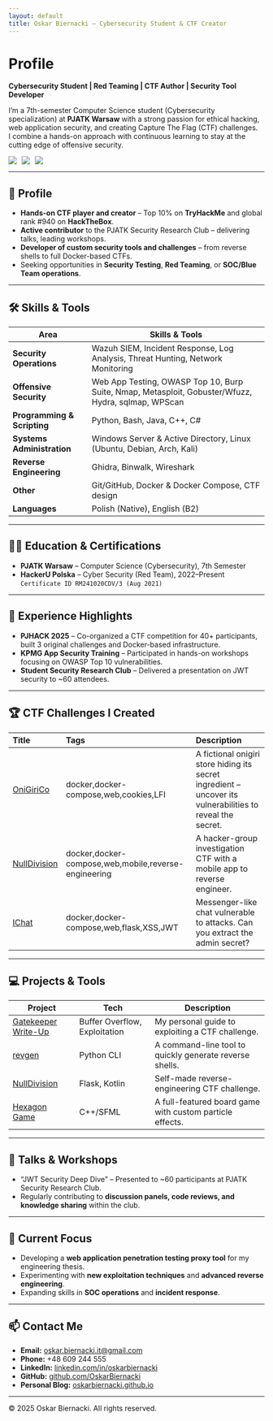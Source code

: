 ```yaml
---
layout: default
title: Oskar Biernacki – Cybersecurity Student & CTF Creator
---
```


# Profile

**Cybersecurity Student | Red Teaming | CTF Author | Security Tool Developer**

I’m a 7th-semester Computer Science student (Cybersecurity specialization) at **PJATK Warsaw** with a strong passion for ethical hacking, web application security, and creating Capture The Flag (CTF) challenges.  
I combine a hands-on approach with continuous learning to stay at the cutting edge of offensive security.

<div style='display: flex; gap:10px;'>
  <a href="https://github.com/OskarBiernacki"><img src="https://img.shields.io/badge/github-%23121011.svg?style=for-the-badge&logo=github&logoColor=white" /></a>
  <a href="https://www.linkedin.com/in/oskarbiernacki"><img src="https://img.shields.io/badge/-LinkedIn-0072b1?&style=for-the-badge&logo=linkedin&logoColor=white" /></a>
  <a href="mailto:oskar.biernacki.it@gmail.com"><img src="https://img.shields.io/badge/email-oskar.biernacki.it%40gmail.com-red?style=for-the-badge&logo=gmail&logoColor=white" /></a>
</div>

---

## 🎯 Profile

- **Hands-on CTF player and creator** – Top 10% on **TryHackMe** and global rank #940 on **HackTheBox**.  
- **Active contributor** to the PJATK Security Research Club – delivering talks, leading workshops.  
- **Developer of custom security tools and challenges** – from reverse shells to full Docker-based CTFs.  
- Seeking opportunities in **Security Testing**, **Red Teaming**, or **SOC/Blue Team operations**.

---

## 🛠️ Skills & Tools

| Area                              | Skills & Tools                                                                                      |
|----------------------------------|----------------------------------------------------------------------------------------------------|
| **Security Operations**          | Wazuh SIEM, Incident Response, Log Analysis, Threat Hunting, Network Monitoring                    |
| **Offensive Security**            | Web App Testing, OWASP Top 10, Burp Suite, Nmap, Metasploit, Gobuster/Wfuzz, Hydra, sqlmap, WPScan |
| **Programming & Scripting**       | Python, Bash, Java, C++, C#                                                                          |
| **Systems Administration**        | Windows Server & Active Directory, Linux (Ubuntu, Debian, Arch, Kali)                              |
| **Reverse Engineering**           | Ghidra, Binwalk, Wireshark                                                                          |
| **Other**                         | Git/GitHub, Docker & Docker Compose, CTF design                                                     |
| **Languages**                     | Polish (Native), English (B2)                                                                       |

---

## 🧑‍🎓 Education & Certifications

- **PJATK Warsaw** – Computer Science (Cybersecurity), 7th Semester  
- **HackerU Polska** – Cyber Security (Red Team), 2022–Present `Certificate ID RM241020CDV/3 (Aug 2021)`

---

## 🚀 Experience Highlights

- **PJHACK 2025** – Co-organized a CTF competition for 40+ participants, built 3 original challenges and Docker-based infrastructure.
- **KPMG App Security Training** – Participated in hands-on workshops focusing on OWASP Top 10 vulnerabilities.
- **Student Security Research Club** – Delivered a presentation on JWT security to ~60 attendees.

---

## 🏆 CTF Challenges I Created

| Title | Tags | Description |
|:------|:-----|:------------|
| [OniGiriCo](https://github.com/OskarBiernacki/onigirico-ctf) | docker,docker-compose,web,cookies,LFI | A fictional onigiri store hiding its secret ingredient – uncover its vulnerabilities to reveal the secret. |
| [NullDivision](https://github.com/OskarBiernacki/NullDivision_CTF) | docker,docker-compose,web,mobile,reverse-engineering | A hacker-group investigation CTF with a mobile app to reverse engineer. |
| [IChat](https://github.com/OskarBiernacki/ctf_ichat) | docker,docker-compose,web,flask,XSS,JWT | Messenger-like chat vulnerable to attacks. Can you extract the admin secret? |

---

## 💻 Projects & Tools

| Project | Tech | Description |
|---------|------|-------------|
| [Gatekeeper Write-Up](https://github.com/OskarBiernacki) | Buffer Overflow, Exploitation | My personal guide to exploiting a CTF challenge. |
| [revgen](https://github.com/OskarBiernacki) | Python CLI | A command-line tool to quickly generate reverse shells. |
| [NullDivision](https://github.com/OskarBiernacki/NullDivision_CTF) | Flask, Kotlin | Self-made reverse-engineering CTF challenge. |
| [Hexagon Game](https://github.com/OskarBiernacki/GraHexxagon) | C++/SFML | A full-featured board game with custom particle effects. |

---

## 📝 Talks & Workshops

- “JWT Security Deep Dive” – Presented to ~60 participants at PJATK Security Research Club.  
- Regularly contributing to **discussion panels, code reviews, and knowledge sharing** within the club.

---

## 🌱 Current Focus

- Developing a **web application penetration testing proxy tool** for my engineering thesis.  
- Experimenting with **new exploitation techniques** and **advanced reverse engineering**.  
- Expanding skills in **SOC operations** and **incident response**.

---

## 📫 Contact Me

- **Email:** oskar.biernacki.it@gmail.com  
- **Phone:** +48 609 244 555  
- **LinkedIn:** [linkedin.com/in/oskarbiernacki](https://www.linkedin.com/in/oskarbiernacki)  
- **GitHub:** [github.com/OskarBiernacki](https://github.com/OskarBiernacki)  
- **Personal Blog:** [oskarbiernacki.github.io](https://oskarbiernacki.github.io)

---

© 2025 Oskar Biernacki. All rights reserved.
